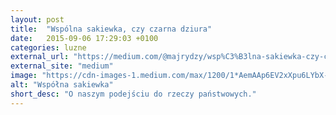 ```yaml
---
layout: post
title:  "Wspólna sakiewka, czy czarna dziura"
date:   2015-09-06 17:29:03 +0100
categories: luzne
external_url: "https://medium.com/@majrydzy/wsp%C3%B3lna-sakiewka-czy-czarna-dziura-85be1b04438b"
external_site: "medium"
image: "https://cdn-images-1.medium.com/max/1200/1*AemAAp6EV2xXpu6LYbX-xQ.png"
alt: "Współna sakiewka"
short_desc: "O naszym podejściu do rzeczy państwowych."
---
```

